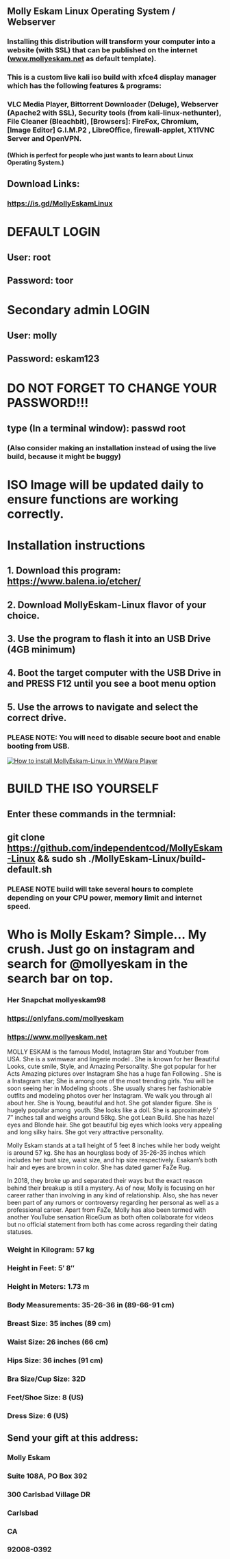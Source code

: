 ## Molly Eskam Linux Operating System / Webserver

### Installing this distribution will transform your computer into a website (with SSL) that can be published on the internet (www.mollyeskam.net as default template). 

### This is a custom live kali iso build with xfce4 display manager which has the following features & programs:
### VLC Media Player, Bittorrent Downloader (Deluge), Webserver (Apache2 with SSL), Security tools (from kali-linux-nethunter), File Cleaner (Bleachbit), [Browsers]: FireFox, Chromium, [Image Editor] G.I.M.P2 , LibreOffice, firewall-applet, X11VNC Server and OpenVPN.
#### (Which is perfect for people who just wants to learn about Linux Operating System.)

## Download Links:
### https://is.gd/MollyEskamLinux

# DEFAULT LOGIN
## User: root
## Password: toor

# Secondary admin LOGIN
## User: molly
## Password: eskam123

# DO NOT FORGET TO CHANGE YOUR PASSWORD!!!
## type (In a terminal window): passwd root
### (Also consider making an installation instead of using the live build, because it might be buggy)

# ISO Image will be updated daily to ensure functions are working correctly.

# Installation instructions
## 1. Download this program: https://www.balena.io/etcher/
## 2. Download MollyEskam-Linux flavor of your choice.
## 3. Use the program to flash it into an USB Drive (4GB minimum)
## 4. Boot the target computer with the USB Drive in and PRESS F12 until you see a boot menu option
## 5. Use the arrows to navigate and select the correct drive.
### PLEASE NOTE: You will need to disable secure boot and enable booting from USB. 

[![How to install MollyEskam-Linux in VMWare Player](https://img.youtube.com/vi/3ZokZJZp8Jg/0.jpg)](https://www.youtube.com/watch?v=3ZokZJZp8Jg)

# BUILD THE ISO YOURSELF
## Enter these commands in the termnial:
## git clone https://github.com/independentcod/MollyEskam-Linux && sudo sh ./MollyEskam-Linux/build-default.sh
### PLEASE NOTE build will take several hours to complete depending on your CPU power, memory limit and internet speed.

# Who is Molly Eskam? Simple... My crush. Just go on instagram and search for @mollyeskam in the search bar on top. 
### Her Snapchat mollyeskam98
### https://onlyfans.com/mollyeskam
### https://www.mollyeskam.net


MOLLY ESKAM is the famous Model, Instagram Star and Youtuber from USA. She is a swimwear and lingerie model . She is known for her Beautiful Looks, cute smile, Style, and Amazing Personality. She got popular for her Acts Amazing pictures over
Instagram She has a huge fan Following . She is a Instagram star; She is among one of the most trending girls. You will be soon seeing her in Modeling shoots . She usually shares her fashionable outfits and modeling photos over her Instagram. We walk you through all about her.
She is Young, beautiful and hot. She got slander figure. She is hugely
popular among&nbsp; youth. She looks like a doll. She is approximately
5’ 7″ inches tall and weighs around 58kg. She got Lean Build.
She has hazel eyes and Blonde hair. She got beautiful big eyes which looks very appealing and long silky hairs. She got very attractive personality.

Molly Eskam stands at a tall height of 5 feet 8 inches while her body weight is around 57 kg. She has an hourglass body of 35-26-35 inches which includes her bust size, waist size, and hip size respectively. Esakam’s both hair and eyes are brown in color.
She has dated gamer FaZe Rug.

In 2018, they broke up and separated their ways but the exact reason behind their breakup is still a mystery. As of now, Molly is focusing on her career rather than involving in any kind of relationship. Also, she has never been part of any rumors or controversy regarding her personal as well as a professional career. Apart from FaZe, Molly has also been termed with another YouTube sensation RiceGum as both often collaborate for videos but no official statement from both has come across regarding their dating statuses.

### Weight in Kilogram: 57 kg
### Height in Feet: 5′ 8″
### Height in Meters: 1.73 m
### Body Measurements: 35-26-36 in (89-66-91 cm)
### Breast Size: 35 inches (89 cm)
### Waist Size: 26 inches (66 cm)
### Hips Size: 36 inches (91 cm)
### Bra Size/Cup Size: 32D
### Feet/Shoe Size: 8 (US)
### Dress Size: 6 (US)

## Send your gift at this address:
### Molly Eskam
### Suite 108A, PO Box 392
### 300 Carlsbad Village DR
### Carlsbad
### CA
### 92008-0392
